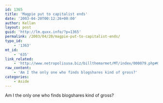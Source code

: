 ```yaml
---
id: 1365
title: 'Magpie put to capitalist ends'
date: '2003-04-20T00:12:26+00:00'
author: Kellan
layout: post
guid: 'http://lm.quxx.info/?p=1365'
permalink: /2003/04/20/magpie-put-to-capitalist-ends/
typo_id:
    - '1363'
mt_id:
    - '635'
link_related:
    - 'http://www.netropolisusa.biz/billthemarmet/MT/index/000079.php#000079'
raw_content:
    - 'Am I the only one who finds blogshares kind of gross?'
categories:
    - Aside
---
```


Am I the only one who finds blogshares kind of gross?